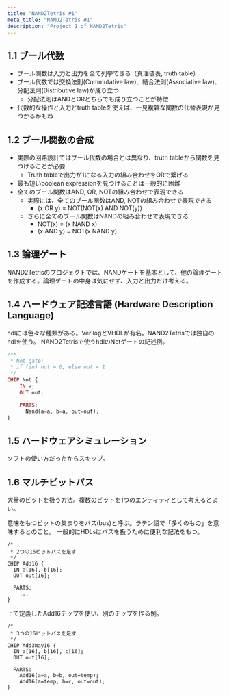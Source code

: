 ```yaml
---
title: "NAND2Tetris #1"
meta_title: "NAND2Tetris #1"
description: "Project 1 of NAND2Tetris"
---
```


## 1.1 ブール代数

- ブール関数は入力と出力を全て列挙できる（真理値表, truth table）
- ブール代数では交換法則(Commutative law)、結合法則(Associative law)、分配法則(Distributive law)が成り立つ
  - 分配法則はANDとORどちらでも成り立つことが特徴
- 代数的な操作と入力とtruth tableを使えば、一見複雑な関数の代替表現が見つかるかもね

## 1.2 ブール関数の合成

- 実際の回路設計ではブール代数の場合とは異なり、truth tableから関数を見つけることが必要
  - Truth tableで出力が1になる入力の組み合わせをORで繋げる
- 最も短いboolean expressionを見つけることは一般的に困難
- 全てのブール関数はAND, OR, NOTの組み合わせで表現できる
  - 実際には、全てのブール関数はAND, NOTの組み合わせで表現できる
    - (x OR y) = NOT(NOT(x) AND NOT(y))
  - さらに全てのブール関数はNANDの組み合わせで表現できる
    - NOT(x) = (x NAND x)
    - (x AND y) = NOT(x NAND y)

## 1.3 論理ゲート

NAND2Tetrisのプロジェクトでは、NANDゲートを基本として、他の論理ゲートを作成する。論理ゲートの中身は気にせず、入力と出力だけ考える。

## 1.4 ハードウェア記述言語 (Hardware Description Language)

hdlには色々な種類がある。VerilogとVHDLが有名。NAND2Tetrisでは独自のhdlを使う。
NAND2Tetrisで使うhdlのNotゲートの記述例。

```php
/**
 * Not gate:
 * if (in) out = 0, else out = 1
 */
CHIP Not {
    IN a;
    OUT out;

    PARTS:
      Nand(a=a, b=a, out=out);
}
```

## 1.5 ハードウェアシミュレーション

ソフトの使い方だったからスキップ。

## 1.6 マルチビットパス

大量のビットを扱う方法。複数のビットを1つのエンティティとして考えるとよい。

意味をもつビットの集まりをバス(bus)と呼ぶ。ラテン語で「多くのもの」を意味するとのこと。
一般的にHDLsはバスを扱うために便利な記法をもつ。

```text
/*
 * 2つの16ビットバスを足す
 */
CHIP Add16 {
  IN a[16], b[16];
  OUT out[16];

  PARTS:
    ...
}
```

上で定義したAdd16チップを使い、別のチップを作る例。

```text
/*
 * 3つの16ビットバスを足す
 */
CHIP Add3Way16 {
  IN a[16], b[16], c[16];
  OUT out[16];

  PARTS:
    Add16(a=a, b=b, out=temp);
    Add16(a=temp, b=c, out=out);
}
```
